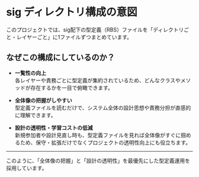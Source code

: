 # sig ディレクトリ構成の意図

このプロジェクトでは、sig配下の型定義（RBS）ファイルを「ディレクトリごと・レイヤーごと」に1ファイルずつまとめています。

## なぜこの構成にしているのか？

- **一覧性の向上**  
  各レイヤーや責務ごとに型定義が集約されているため、どんなクラスやメソッドが存在するかを一目で俯瞰できます。

- **全体像の把握がしやすい**  
  型定義ファイルを読むだけで、システム全体の設計思想や責務分担が直感的に理解できます。

- **設計の透明性・学習コストの低減**  
  新規参加者や設計見直し時も、型定義ファイルを見れば全体像がすぐに掴めるため、保守・拡張だけでなくプロジェクトの透明性向上にも役立ちます。

---

このように、「全体像の把握」と「設計の透明性」を最優先にした型定義運用を採用しています。 